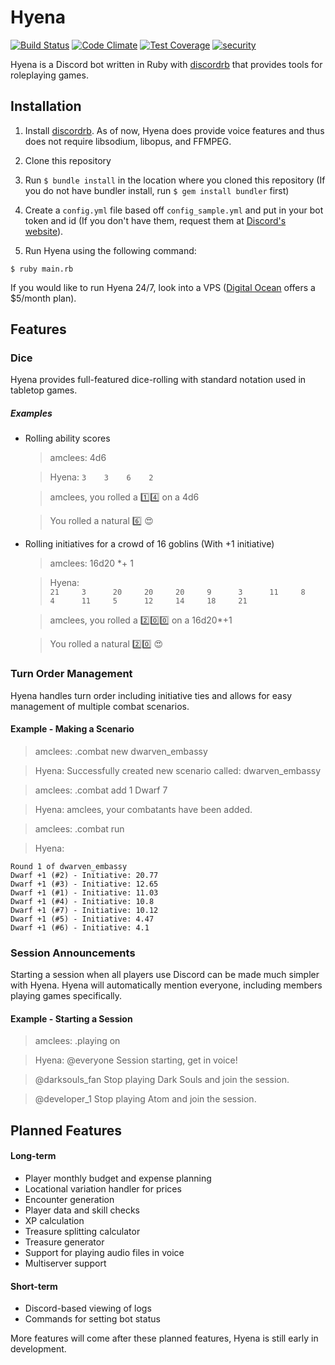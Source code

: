 # Hyena
[![Build Status](https://travis-ci.org/amclees/hyena.svg?branch=master)](https://travis-ci.org/amclees/hyena) [![Code Climate](https://codeclimate.com/github/amclees/hyena/badges/gpa.svg)](https://codeclimate.com/github/amclees/hyena) [![Test Coverage](https://codeclimate.com/github/amclees/hyena/badges/coverage.svg)](https://codeclimate.com/github/amclees/hyena/coverage) [![security](https://hakiri.io/github/amclees/hyena/master.svg)](https://hakiri.io/github/amclees/hyena/master)

Hyena is a Discord bot written in Ruby with [discordrb](https://github.com/meew0/discordrb) that provides tools for roleplaying games.

## Installation

1. Install [discordrb](https://github.com/meew0/discordrb). As of now, Hyena does
provide voice features and thus does not require libsodium, libopus, and FFMPEG.

2. Clone this repository

3. Run `$ bundle install` in the location where you cloned this repository (If
  you do not have bundler install, run `$ gem install bundler` first)

4. Create a `config.yml` file based off `config_sample.yml` and put in your bot
token and id (If you don't have them, request them at
[Discord's website](https://discordapp.com/developers/applications/me)).

5. Run Hyena using the following command:
```
$ ruby main.rb
```

If you would like to run Hyena 24/7, look into a VPS ([Digital Ocean](https://www.digitalocean.com/) offers a $5/month plan).

## Features
### Dice
Hyena provides full-featured dice-rolling with standard notation used in tabletop
games.

##### Examples
* Rolling ability scores
  > amclees: 4d6

  > Hyena:
  `3    3    6    2`   

  > amclees, you rolled a :one::four: on a 4d6

  >You rolled a natural :six: :heart_eyes:
* Rolling initiatives for a crowd of 16 goblins (With +1 initiative)
  > amclees: 16d20 *+ 1

  > Hyena:  
  ```21     3      20     20     20     9      3      11     8      4      11     5      12     14     18     21```     

  > amclees, you rolled a :two::zero::zero: on a 16d20*+1

  > You rolled a natural :two::zero: :heart_eyes:

### Turn Order Management
Hyena handles turn order including initiative ties and allows for easy management
of multiple combat scenarios.

#### Example - Making a Scenario
> amclees: .combat new dwarven_embassy

> Hyena: Successfully created new scenario called: dwarven_embassy

> amclees: .combat add 1 Dwarf 7

> Hyena: amclees, your combatants have been added.

> amclees: .combat run

> Hyena:
```
Round 1 of dwarven_embassy
Dwarf +1 (#2) - Initiative: 20.77
Dwarf +1 (#3) - Initiative: 12.65
Dwarf +1 (#1) - Initiative: 11.03
Dwarf +1 (#4) - Initiative: 10.8
Dwarf +1 (#7) - Initiative: 10.12
Dwarf +1 (#5) - Initiative: 4.47
Dwarf +1 (#6) - Initiative: 4.1
```

### Session Announcements
Starting a session when all players use Discord can be made much simpler with Hyena.
Hyena will automatically mention everyone, including members playing games specifically.

#### Example - Starting a Session
> amclees: .playing on

> Hyena: @everyone Session starting, get in voice!

> @darksouls_fan Stop playing Dark Souls and join the session.

> @developer_1 Stop playing Atom and join the session.

## Planned Features
#### Long-term
* Player monthly budget and expense planning
* Locational variation handler for prices
* Encounter generation
* Player data and skill checks
* XP calculation
* Treasure splitting calculator
* Treasure generator
* Support for playing audio files in voice
* Multiserver support

#### Short-term
* Discord-based viewing of logs
* Commands for setting bot status


More features will come after these planned features, Hyena is still early in development.

